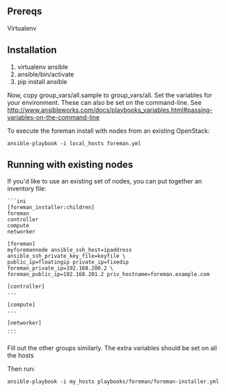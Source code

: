 Prereqs
-------

Virtualenv

Installation
------------

1. virtualenv ansible
2. ansible/bin/activate
3. pip install ansible

Now, copy group_vars/all.sample to group_vars/all. Set the variables for your environment. These can also be set on the command-line. See 
http://www.ansibleworks.com/docs/playbooks_variables.html#passing-variables-on-the-command-line

To execute the foreman install with nodes from an existing OpenStack:

    ansible-playbook -i local_hosts foreman.yml

Running with existing nodes
---------------------------

If you'd like to use an existing set of nodes, you can put together an inventory file:

    ```ini
    [foreman_installer:children]
    foreman
    controller
    compute
    networker

    [foreman]
    myforemannode ansible_ssh_host=ipaddress ansible_ssh_private_key_file=keyfile \
    public_ip=floatingip private_ip=fixedip foreman_private_ip=192.168.200.2 \
    foreman_public_ip=192.168.201.2 priv_hostname=foreman.example.com

    [controller]
    ...

    [compute]
    ...

    [networker]
    ...
    ```

Fill out the other groups similarly. The extra variables should be set on all the hosts

Then run:

    ansible-playbook -i my_hosts playbooks/foreman/foreman-installer.yml

